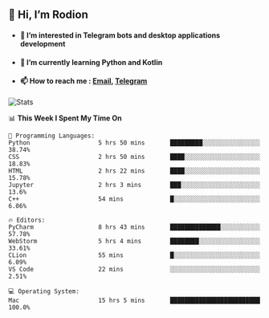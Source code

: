 ## 👋 Hi, I’m Rodion
- #### 👀 I’m interested in Telegram bots and desktop applications development
- #### 🌱 I’m currently learning Python and Kotlin
- #### 📫 How to reach me : [Email](mailto:me@lavn.ml), [Telegram](https://t.me/fast_geek)

![Stats](https://github-readme-stats.vercel.app/api?username=rodion-gudz&show_icons=true&theme=github_dark&hide_border=true&hide=issues&count_private=true&layout=compact)


<!--START_SECTION:waka-->
📊 **This Week I Spent My Time On** 

```text
💬 Programming Languages: 
Python                   5 hrs 50 mins       █████████░░░░░░░░░░░░░░░░   38.74% 
CSS                      2 hrs 50 mins       ████░░░░░░░░░░░░░░░░░░░░░   18.83% 
HTML                     2 hrs 22 mins       ████░░░░░░░░░░░░░░░░░░░░░   15.78% 
Jupyter                  2 hrs 3 mins        ███░░░░░░░░░░░░░░░░░░░░░░   13.6% 
C++                      54 mins             █░░░░░░░░░░░░░░░░░░░░░░░░   6.06%

🔥 Editors: 
PyCharm                  8 hrs 43 mins       ██████████████░░░░░░░░░░░   57.78% 
WebStorm                 5 hrs 4 mins        ████████░░░░░░░░░░░░░░░░░   33.61% 
CLion                    55 mins             █░░░░░░░░░░░░░░░░░░░░░░░░   6.09% 
VS Code                  22 mins             ░░░░░░░░░░░░░░░░░░░░░░░░░   2.51%

💻 Operating System: 
Mac                      15 hrs 5 mins       █████████████████████████   100.0%

```


<!--END_SECTION:waka-->
